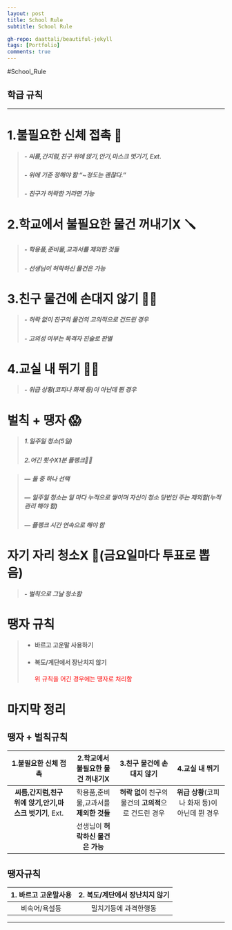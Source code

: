 ```yaml
---
layout: post
title: School Rule 
subtitle: School Rule

gh-repo: daattali/beautiful-jekyll
tags: [Portfolio]
comments: true
---
```


 

#School_Rule 
## 학급 규칙
---
# 1.불필요한 신체 접촉 👀

> ##### - **씨름,간지럼,친구 위에 앉기,안기,마스크 벗기기**, Ext.
> ##### - **위에 기준 정해야 함 “~정도는 괜찮다.”**
> ##### - 친구가 **허락**한 거라면 가능

# 2.학교에서 불필요한 물건 꺼내기X 🪛

> ##### - 학용품,준비물,교과서를 **제외한 것들**
> ##### - 선생님이 **허락하신 물건은 가능**

# 3.친구 물건에 손대지 않기 ✋🏻

> ##### - **허락 없이** 친구의 물건의 **고의적**으로 건드린 경우
> ##### - 고의성 여부는 목격자 진술로 판별

# 4.교실 내 뛰기 🏃🏻

> ##### - **위급 상황**(코피나 화재 등)이 아닌데 뛴 경우

# 벌칙 + 땡자 😱

> ##### 1.**일주일 청소(5일)**
> ##### 2.**어긴 횟수X1분 플랭크💪🏻** 

> ##### — **둘 중 하나 선택**
>
> ##### — **일주일 청소는 일 마다 누적으로 쌓이며 자신이 청소 당번인 주는 제외함(누적 관리 해야 함)**
>
> ##### — 플랭크 시간 **연속**으로 해야 함

# 자기 자리 청소X 🧹(금요일마다 투표로 뽑음) 

> ##### - **벌칙**으로 그날 **청소함**


# 땡자 규칙
> - #### 바르고 고운말 사용하기
> - #### 복도/계단에서 장난치지 않기
>   <span style="color: red">위 규칙을 어긴 경우에는 떙자로 처리함</span>




# 마지막 정리
## 땡자 + 벌칙규칙
  
|1.불필요한 신체 접촉|2.학교에서 불필요한 물건 꺼내기X|3.친구 물건에 손대지 않기|4.교실 내 뛰기|  
|:--:|:--:|:--:|:--:|  
|**씨름,간지럼,친구 위에 앉기,안기,마스크 벗기기**, Ext.|학용품,준비물,교과서를 **제외한 것들**|**허락 없이** 친구의 물건의 **고의적**으로 건드린 경우|**위급 상황**(코피나 화재 등)이 아닌데 뛴 경우|  
||선생님이 **허락하신 물건은 가능**|||  

## 땡자규칙
  
|1. 바르고 고운말사용|2. 복도/계단에서 장난치지 않기|  
|:--:|:--:|  
|비속어/욕설등|밀치기등에 과격한행동|  
  
---
